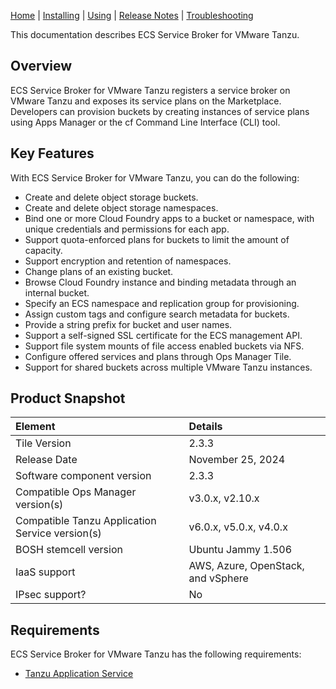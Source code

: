 [Home](index.md) | [Installing](installing.md) | [Using](usage.md) | [Release Notes](release-notes.md) | [Troubleshooting](troubleshooting.md)

This documentation describes ECS Service Broker for VMware Tanzu.

## <a id="overview"></a> Overview

ECS Service Broker for VMware Tanzu registers a service broker on VMware Tanzu and exposes its service plans on the Marketplace.
Developers can provision buckets by creating instances of service plans using Apps Manager or the cf Command Line Interface (CLI) tool.

## <a id='features'></a> Key Features

With ECS Service Broker for VMware Tanzu, you can do the following:

* Create and delete object storage buckets.
* Create and delete object storage namespaces.
* Bind one or more Cloud Foundry apps to a bucket or namespace, with unique credentials and permissions for each app.
* Support quota-enforced plans for buckets to limit the amount of capacity.
* Support encryption and retention of namespaces.
* Change plans of an existing bucket.
* Browse Cloud Foundry instance and binding metadata through an internal bucket.
* Specify an ECS namespace and replication group for provisioning.
* Assign custom tags and configure search metadata for buckets.
* Provide a string prefix for bucket and user names.
* Support a self-signed SSL certificate for the ECS management API.
* Support file system mounts of file access enabled buckets via NFS.
* Configure offered services and plans through Ops Manager Tile.
* Support for shared buckets across multiple VMware Tanzu instances.

## <a id="snapshot"></a>Product Snapshot

| Element      | Details                            |
|:-------------|:-----------------------------------|
| Tile Version | 2.3.3                              |
| Release Date | November 25, 2024                  |
| Software component version | 2.3.3                              |
| Compatible Ops Manager version(s) | v3.0.x, v2.10.x            |
| Compatible Tanzu Application Service version(s) | v6.0.x, v5.0.x, v4.0.x     |
| BOSH stemcell version | Ubuntu Jammy 1.506                   |
| IaaS support | AWS, Azure, OpenStack, and vSphere |
| IPsec support? | No                                 |

## <a id="reqs"></a> Requirements

ECS Service Broker for VMware Tanzu has the following requirements:

+ [Tanzu Application Service](https://support.broadcom.com/group/ecx/productdownloads?subfamily=VMware%20Tanzu%20Application%20Service%20for%20VMs)
